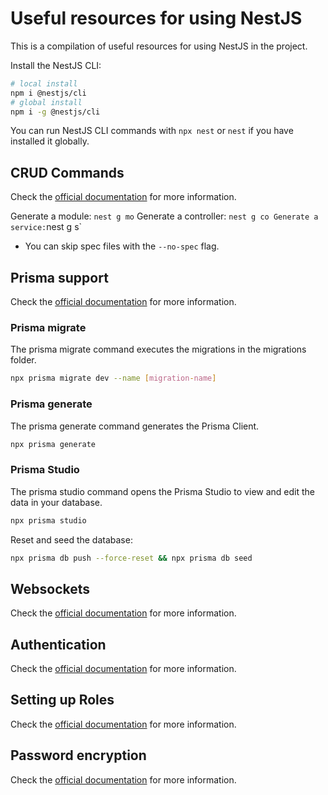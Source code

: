 # Useful resources for using NestJS

This is a compilation of useful resources for using NestJS in the project.

Install the NestJS CLI:

```bash
# local install
npm i @nestjs/cli
# global install
npm i -g @nestjs/cli
```

You can run NestJS CLI commands with `npx nest` or `nest` if you have installed it globally.

## CRUD Commands

Check the [official documentation](https://docs.nestjs.com/recipes/crud-generator) for more information.

Generate a module: `nest g mo`
Generate a controller: `nest g co
Generate a service:`nest g s`

- You can skip spec files with the `--no-spec` flag.

## Prisma support

Check the [official documentation](https://docs.nestjs.com/recipes/prisma) for more information.

### Prisma migrate

The prisma migrate command executes the migrations in the migrations folder.

```bash
npx prisma migrate dev --name [migration-name]
```

### Prisma generate

The prisma generate command generates the Prisma Client.

```bash
npx prisma generate
```

### Prisma Studio

The prisma studio command opens the Prisma Studio to view and edit the data in your database.

```bash
npx prisma studio
```

Reset and seed the database:

```bash
npx prisma db push --force-reset && npx prisma db seed
```

## Websockets

Check the [official documentation](https://docs.nestjs.com/websockets/gateways) for more information.

## Authentication

Check the [official documentation](https://docs.nestjs.com/techniques/authentication) for more information.

## Setting up Roles

Check the [official documentation](https://docs.nestjs.com/security/authorization) for more information.

## Password encryption

Check the [official documentation](https://docs.nestjs.com/security/encryption-and-hashing) for more information.
